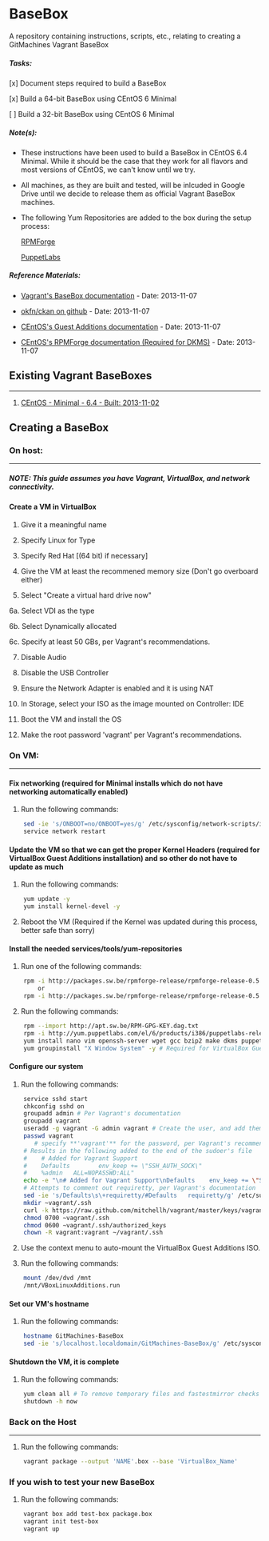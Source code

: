 # BaseBox

A repository containing instructions, scripts, etc., relating to creating a GitMachines Vagrant BaseBox

##### Tasks:

[x] Document steps required to build a BaseBox

[x] Build a 64-bit BaseBox using CEntOS 6 Minimal

[ ] Build a 32-bit BaseBox using CEntOS 6 Minimal

##### Note(s):

* These instructions have been used to build a BaseBox in CEntOS 6.4 Minimal. While it should be the case that they work for all flavors and most versions of CEntOS, we can't know until we try.

* All machines, as they are built and tested, will be inlcuded in Google Drive until we decide to release them as official Vagrant BaseBox machines.

* The following Yum Repositories are added to the box during the setup process:

	[RPMForge](http://repoforge.org/)

	[PuppetLabs](http://puppetlabs.com/)

##### Reference Materials:

* [Vagrant's BaseBox documentation](http://docs-v1.vagrantup.com/v1/docs/base_boxes.html) - Date: 2013-11-07
 
* [okfn/ckan on github](https://github.com/okfn/ckan/wiki/How-to-Create-a-CentOS-Vagrant-Base-Box) - Date: 2013-11-07

* [CEntOS's Guest Additions documentation](http://wiki.centos.org/HowTos/Virtualization/VirtualBox/CentOSguest) - Date: 2013-11-07

* [CEntOS's RPMForge documentation (Required for DKMS)](http://wiki.centos.org/AdditionalResources/Repositories/RPMForge) - Date: 2013-11-07

## Existing Vagrant BaseBoxes
---

1. [CEntOS - Minimal - 6.4 - Built: 2013-11-02](https://drive.google.com/a/gitmachines.com/file/d/0BzWZ9l36IG9hM2t5Wkw1R01xTTA/edit?usp=sharing)

## Creating a BaseBox

### On host:
---

##### NOTE: This guide assumes you have Vagrant, VirtualBox, and network connectivity.

#### Create a VM in VirtualBox
1.   Give it a meaningful name

2.   Specify Linux for Type

3.   Specify Red Hat [(64 bit) if necessary] 

4.   Give the VM at least the recommened memory size (Don't go overboard either)

5.   Select "Create a virtual hard drive now"

   6a.   Select VDI as the type

   6b.   Select Dynamically allocated

   6c.   Specify at least 50 GBs, per Vagrant's recommendations.

7.   Disable Audio

8.   Disable the USB Controller

9.   Ensure the Network Adapter is enabled and it is using NAT

10.  In Storage, select your ISO as the image mounted on Controller: IDE

11.  Boot the VM and install the OS

12.  Make the root password 'vagrant' per Vagrant's recommendations.

### On VM:
---

#### Fix networking (required for Minimal installs which do not have networking automatically enabled)

1.   Run the following commands:

```bash
	sed -ie 's/ONBOOT=no/ONBOOT=yes/g' /etc/sysconfig/network-scripts/ifcfg-eth0
	service network restart
```

#### Update the VM so that we can get the proper Kernel Headers (required for VirtualBox Guest Additions installation) and so other do not have to update as much

1.  Run the following commands:

```bash
	yum update -y
	yum install kernel-devel -y
```

2.  Reboot the VM (Required if the Kernel was updated during this process, better safe than sorry)

#### Install the needed services/tools/yum-repositories

1.  Run one of the following commands:

```bash
	rpm -i http://packages.sw.be/rpmforge-release/rpmforge-release-0.5.2-2.el6.rf.i686.rpm -y
		or
	rpm -i http://packages.sw.be/rpmforge-release/rpmforge-release-0.5.2-2.el6.rf.x86_64.rpm -y
```

2.  Run the following commands:

```bash
	rpm --import http://apt.sw.be/RPM-GPG-KEY.dag.txt
	rpm -i http://yum.puppetlabs.com/el/6/products/i386/puppetlabs-release-6-7.noarch.rpm
	yum install nano vim openssh-server wget gcc bzip2 make dkms puppet -y
	yum groupinstall "X Window System" -y # Required for VirtualBox Guest Additions, sadly
```

#### Configure our system

1.  Run the following commands:

```bash
	service sshd start
	chkconfig sshd on
	groupadd admin # Per Vagrant's documentation
	groupadd vagrant 
	useradd -g vagrant -G admin vagrant # Create the user, and add them to both groups
	passwd vagrant
	   # specify **'vagrant'** for the password, per Vagrant's recommendations.
	# Results in the following added to the end of the sudoer's file
	#    # Added for Vagrant Support
	#    Defaults        env_keep += \"SSH_AUTH_SOCK\"
	#    %admin   ALL=NOPASSWD:ALL"
	echo -e "\n# Added for Vagrant Support\nDefaults	env_keep += \"SSH_AUTH_SOCK\"\n%admin   ALL=NOPASSWD:ALL" >> /etc/sudoers
	# Attempts to comment out requiretty, per Vagrant's documentation
	sed -ie 's/Defaults\s\+requiretty/#Defaults   requiretty/g' /etc/sudoers
	mkdir ~vagrant/.ssh
	curl -k https://raw.github.com/mitchellh/vagrant/master/keys/vagrant.pub > ~vagrant/.ssh/authorized_keys
	chmod 0700 ~vagrant/.ssh
	chmod 0600 ~vagrant/.ssh/authorized_keys
	chown -R vagrant:vagrant ~/vagrant/.ssh
```

2.   Use the context menu to auto-mount the VirtualBox Guest Additions ISO.

3.   Run the following commands:

```bash
	mount /dev/dvd /mnt
	/mnt/VBoxLinuxAdditions.run
```

#### Set our VM's hostname

1. Run the following commands:

```bash
	hostname GitMachines-BaseBox
	sed -ie 's/localhost.localdomain/GitMachines-BaseBox/g' /etc/sysconfig/network
```

#### Shutdown the VM, it is complete
1. Run the following commands:

```bash
	yum clean all # To remove temporary files and fastestmirror checks
	shutdown -h now
```

### Back on the Host
---

1. Run the following commands:

```bash
	vagrant package --output 'NAME'.box --base 'VirtualBox_Name'
```

### If you wish to test your new BaseBox

1. Run the following commands:

```bash
	vagrant box add test-box package.box 
	vagrant init test-box
	vagrant up
```
